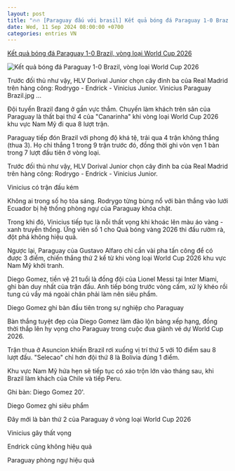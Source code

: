 ```yaml
---
layout: post
title: "🔥🔥 [Paraguay đấu với brasil] Kết quả bóng đá Paraguay 1-0 Brazil, vòng loại World Cup 2026"
date: Wed, 11 Sep 2024 08:00:00 +0700
categories: entries VN
---
```

[Kết quả bóng đá Paraguay 1-0 Brazil, vòng loại World Cup 2026](https://vietnamnet.vn/ket-qua-bong-da-paraguay-1-0-brazil-vong-loai-world-cup-2026-2320826.html)

![Kết quả bóng đá Paraguay 1-0 Brazil, vòng loại World Cup 2026](https://static-images.vnncdn.net/vps_images_publish/000001/000003/2024/9/11/vinicius-im-lang-brazil-thua-ho-then-paraguay-897.jpg?width=0&s=BrI9866ioATRxwOR33Gjdw)

Trước đối thủ như vậy, HLV Dorival Junior chọn cây đinh ba của Real Madrid trên hàng công: Rodrygo - Endrick - Vinicius Junior. Vinicius Paraguay Brazil.jpg ...

Đội tuyển Brazil đang ở gần vực thẳm. Chuyến làm khách trên sân của Paraguay là thất bại thứ 4 của "Canarinha" khi vòng loại World Cup 2026 khu vực Nam Mỹ đi qua 8 lượt trận.

Paraguay tiếp đón Brazil với phong độ khá tệ, trải qua 4 trận không thắng (thua 3). Họ chỉ thắng 1 trong 9 trận trước đó, đồng thời ghi vỏn vẹn 1 bàn trong 7 lượt đầu tiên ở vòng loại.

Trước đối thủ như vậy, HLV Dorival Junior chọn cây đinh ba của Real Madrid trên hàng công: Rodrygo - Endrick - Vinicius Junior.

Vinicius có trận đấu kém

Không ai trong số họ tỏa sáng. Rodrygo từng bùng nổ với bàn thắng vào lưới Ecuador bị hệ thống phòng ngự của Paraguay khóa chặt.

Trong khi đó, Vinicius tiếp tục là nỗi thất vọng khi khoác lên màu áo vàng - xanh truyền thống. Ứng viên số 1 cho Quả bóng vàng 2026 thi đấu rườm rà, đột phá không hiệu quả.

Ngược lại, Paraguay của Gustavo Alfaro chỉ cần vài pha tấn công để có được 3 điểm, chiến thắng thứ 2 kể từ khi vòng loại World Cup 2026 khu vực Nam Mỹ khởi tranh.

Diego Gomez, tiền vệ 21 tuổi là đồng đội của Lionel Messi tại Inter Miami, ghi bàn duy nhất của trận đấu. Anh tiếp bóng trước vòng cấm, xử lý khéo rồi tung cú vẩy má ngoài chân phải làm nên siêu phẩm.

Diego Gomez ghi bàn đầu tiên trong sự nghiệp cho Paraguay

Bàn thắng tuyệt đẹp của Diego Gomez làm đảo lộn bảng xếp hạng, đồng thời thắp lên hy vọng cho Paraguay trong cuộc đua giành vé dự World Cup 2026.

Trận thua ở Asuncion khiến Brazil rơi xuống vị trí thứ 5 với 10 điểm sau 8 lượt đấu. "Selecao" chỉ hơn đội thứ 8 là Bolivia đúng 1 điểm.

Khu vực Nam Mỹ hứa hẹn sẽ tiếp tục có xáo trộn lớn vào tháng sau, khi Brazil làm khách của Chile và tiếp Peru.

Ghi bàn: Diego Gomez 20'.

Diego Gomez ghi siêu phẩm

Đây mới là bàn thứ 2 của Paraguay ở vòng loại World Cup 2026

Vinicius gây thất vọng

Endrick cũng không hiệu quả

Paraguay phòng ngự hiệu quả

